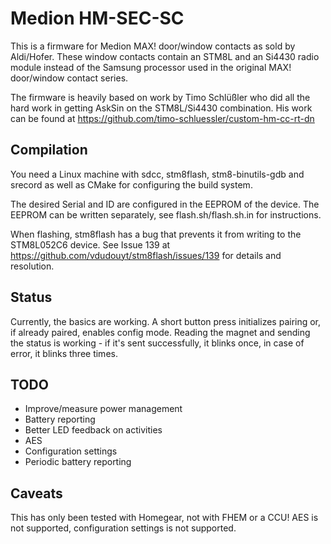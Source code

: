 # Medion HM-SEC-SC

This is a firmware for Medion MAX! door/window contacts as sold by Aldi/Hofer.
These window contacts contain an STM8L and an Si4430 radio module instead of 
the Samsung processor used in the original MAX! door/window contact series.

The firmware is heavily based on work by Timo Schlüßler who did all the hard
work in getting AskSin on the STM8L/Si4430 combination. His work can be found
at https://github.com/timo-schluessler/custom-hm-cc-rt-dn

## Compilation

You need a Linux machine with sdcc, stm8flash, stm8-binutils-gdb and srecord as
well as CMake for configuring the build system.

The desired Serial and ID are configured in the EEPROM of the device. The EEPROM
can be written separately, see flash.sh/flash.sh.in for instructions.

When flashing, stm8flash has a bug that prevents it from writing to the STM8L052C6
device. See Issue 139 at https://github.com/vdudouyt/stm8flash/issues/139 for
details and resolution.

## Status

Currently, the basics are working. A short button press initializes pairing
or, if already paired, enables config mode. Reading the magnet and sending
the status is working - if it's sent successfully, it blinks once, in case
of error, it blinks three times.

## TODO

  - Improve/measure power management
  - Battery reporting
  - Better LED feedback on activities
  - AES
  - Configuration settings
  - Periodic battery reporting

## Caveats

This has only been tested with Homegear, not with FHEM or a CCU! AES is not 
supported, configuration settings is not supported.
